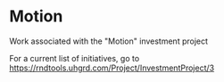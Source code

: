 # Motion
Work associated with the "Motion" investment project

For a current list of initiatives, go to https://rndtools.uhgrd.com/Project/InvestmentProject/3
